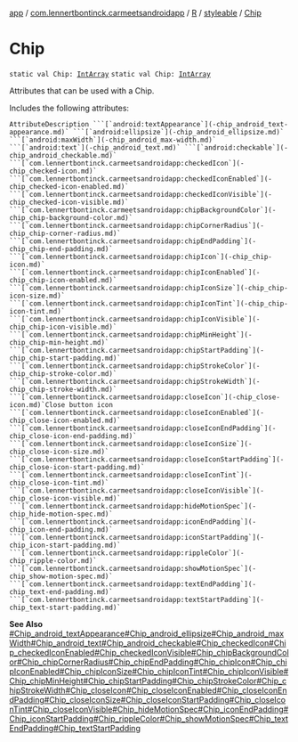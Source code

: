 [app](../../../index.md) / [com.lennertbontinck.carmeetsandroidapp](../../index.md) / [R](../index.md) / [styleable](index.md) / [Chip](./-chip.md)

# Chip

`static val Chip: `[`IntArray`](https://kotlinlang.org/api/latest/jvm/stdlib/kotlin/-int-array/index.html)
`static val Chip: `[`IntArray`](https://kotlinlang.org/api/latest/jvm/stdlib/kotlin/-int-array/index.html)

Attributes that can be used with a Chip.

Includes the following attributes:

    AttributeDescription ```[`android:textAppearance`](-chip_android_text-appearance.md)` ```[`android:ellipsize`](-chip_android_ellipsize.md)` ```[`android:maxWidth`](-chip_android_max-width.md)` ```[`android:text`](-chip_android_text.md)` ```[`android:checkable`](-chip_android_checkable.md)` ```[`com.lennertbontinck.carmeetsandroidapp:checkedIcon`](-chip_checked-icon.md)` ```[`com.lennertbontinck.carmeetsandroidapp:checkedIconEnabled`](-chip_checked-icon-enabled.md)` ```[`com.lennertbontinck.carmeetsandroidapp:checkedIconVisible`](-chip_checked-icon-visible.md)` ```[`com.lennertbontinck.carmeetsandroidapp:chipBackgroundColor`](-chip_chip-background-color.md)` ```[`com.lennertbontinck.carmeetsandroidapp:chipCornerRadius`](-chip_chip-corner-radius.md)` ```[`com.lennertbontinck.carmeetsandroidapp:chipEndPadding`](-chip_chip-end-padding.md)` ```[`com.lennertbontinck.carmeetsandroidapp:chipIcon`](-chip_chip-icon.md)` ```[`com.lennertbontinck.carmeetsandroidapp:chipIconEnabled`](-chip_chip-icon-enabled.md)` ```[`com.lennertbontinck.carmeetsandroidapp:chipIconSize`](-chip_chip-icon-size.md)` ```[`com.lennertbontinck.carmeetsandroidapp:chipIconTint`](-chip_chip-icon-tint.md)` ```[`com.lennertbontinck.carmeetsandroidapp:chipIconVisible`](-chip_chip-icon-visible.md)` ```[`com.lennertbontinck.carmeetsandroidapp:chipMinHeight`](-chip_chip-min-height.md)` ```[`com.lennertbontinck.carmeetsandroidapp:chipStartPadding`](-chip_chip-start-padding.md)` ```[`com.lennertbontinck.carmeetsandroidapp:chipStrokeColor`](-chip_chip-stroke-color.md)` ```[`com.lennertbontinck.carmeetsandroidapp:chipStrokeWidth`](-chip_chip-stroke-width.md)` ```[`com.lennertbontinck.carmeetsandroidapp:closeIcon`](-chip_close-icon.md)`Close button icon ```[`com.lennertbontinck.carmeetsandroidapp:closeIconEnabled`](-chip_close-icon-enabled.md)` ```[`com.lennertbontinck.carmeetsandroidapp:closeIconEndPadding`](-chip_close-icon-end-padding.md)` ```[`com.lennertbontinck.carmeetsandroidapp:closeIconSize`](-chip_close-icon-size.md)` ```[`com.lennertbontinck.carmeetsandroidapp:closeIconStartPadding`](-chip_close-icon-start-padding.md)` ```[`com.lennertbontinck.carmeetsandroidapp:closeIconTint`](-chip_close-icon-tint.md)` ```[`com.lennertbontinck.carmeetsandroidapp:closeIconVisible`](-chip_close-icon-visible.md)` ```[`com.lennertbontinck.carmeetsandroidapp:hideMotionSpec`](-chip_hide-motion-spec.md)` ```[`com.lennertbontinck.carmeetsandroidapp:iconEndPadding`](-chip_icon-end-padding.md)` ```[`com.lennertbontinck.carmeetsandroidapp:iconStartPadding`](-chip_icon-start-padding.md)` ```[`com.lennertbontinck.carmeetsandroidapp:rippleColor`](-chip_ripple-color.md)` ```[`com.lennertbontinck.carmeetsandroidapp:showMotionSpec`](-chip_show-motion-spec.md)` ```[`com.lennertbontinck.carmeetsandroidapp:textEndPadding`](-chip_text-end-padding.md)` ```[`com.lennertbontinck.carmeetsandroidapp:textStartPadding`](-chip_text-start-padding.md)`

**See Also**
[#Chip_android_textAppearance](-chip_android_text-appearance.md)[#Chip_android_ellipsize](-chip_android_ellipsize.md)[#Chip_android_maxWidth](-chip_android_max-width.md)[#Chip_android_text](-chip_android_text.md)[#Chip_android_checkable](-chip_android_checkable.md)[#Chip_checkedIcon](-chip_checked-icon.md)[#Chip_checkedIconEnabled](-chip_checked-icon-enabled.md)[#Chip_checkedIconVisible](-chip_checked-icon-visible.md)[#Chip_chipBackgroundColor](-chip_chip-background-color.md)[#Chip_chipCornerRadius](-chip_chip-corner-radius.md)[#Chip_chipEndPadding](-chip_chip-end-padding.md)[#Chip_chipIcon](-chip_chip-icon.md)[#Chip_chipIconEnabled](-chip_chip-icon-enabled.md)[#Chip_chipIconSize](-chip_chip-icon-size.md)[#Chip_chipIconTint](-chip_chip-icon-tint.md)[#Chip_chipIconVisible](-chip_chip-icon-visible.md)[#Chip_chipMinHeight](-chip_chip-min-height.md)[#Chip_chipStartPadding](-chip_chip-start-padding.md)[#Chip_chipStrokeColor](-chip_chip-stroke-color.md)[#Chip_chipStrokeWidth](-chip_chip-stroke-width.md)[#Chip_closeIcon](-chip_close-icon.md)[#Chip_closeIconEnabled](-chip_close-icon-enabled.md)[#Chip_closeIconEndPadding](-chip_close-icon-end-padding.md)[#Chip_closeIconSize](-chip_close-icon-size.md)[#Chip_closeIconStartPadding](-chip_close-icon-start-padding.md)[#Chip_closeIconTint](-chip_close-icon-tint.md)[#Chip_closeIconVisible](-chip_close-icon-visible.md)[#Chip_hideMotionSpec](-chip_hide-motion-spec.md)[#Chip_iconEndPadding](-chip_icon-end-padding.md)[#Chip_iconStartPadding](-chip_icon-start-padding.md)[#Chip_rippleColor](-chip_ripple-color.md)[#Chip_showMotionSpec](-chip_show-motion-spec.md)[#Chip_textEndPadding](-chip_text-end-padding.md)[#Chip_textStartPadding](-chip_text-start-padding.md)

